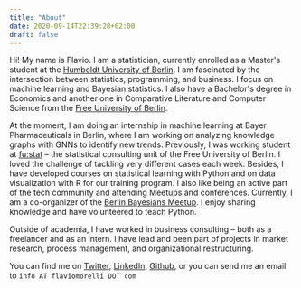 ```yaml
---
title: "About"
date: 2020-09-14T22:39:28+02:00
draft: false
---
```


Hi! My name is Flavio. I am a statistician, currently enrolled as a Master's student at the [Humboldt University of Berlin](https://www.hu-berlin.de). I am fascinated by the intersection between statistics, programming, and business. I focus on machine learning and Bayesian statistics.  I also have a Bachelor's degree in Economics and another one in Comparative Literature and Computer Science from the [Free University of Berlin](https://www.fu-berlin.de). 

At the moment, I am doing an internship in machine learning at Bayer Pharmaceuticals in Berlin, where I am working on analyzing knowledge graphs with GNNs to identify new trends. Previously, I was working student at [fu:stat](http://www.stat.fu-berlin.de/en) – the statistical consulting unit of the Free University of Berlin. I loved the challenge of tackling very different cases each week. Besides, I have developed courses on statistical learning with Python and on data visualization with R for our training program. I also like being an active part of the tech community and attending Meetups and conferences. Currently, I am a co-organizer of the [Berlin Bayesians Meetup](https://www.meetup.com/BerlinBayesians/). I enjoy sharing knowledge and have volunteered to teach Python. 

Outside of academia, I have worked in business consulting – both as a freelancer and as an intern. I have lead and been part of projects in market research, process management, and organizational restructuring. 

You can find me on [Twitter](https://twitter.com/mexiamorelli), [LinkedIn](https://www.linkedin.com/in/mexiamorelli/), [Github](https://github.com/flaviomorelli/vi_gentle_introduction), or you can send me an email to `info AT flaviomorelli DOT com` 





 

